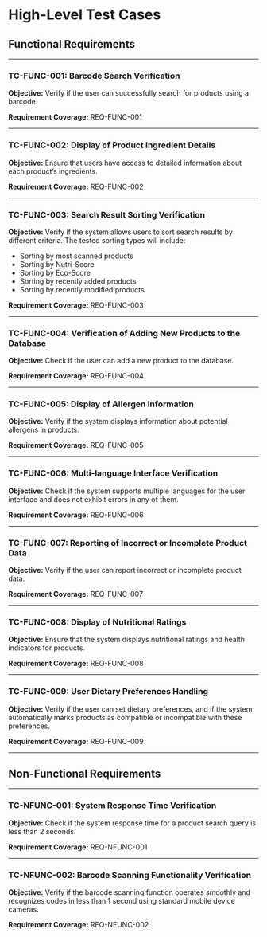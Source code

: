 # High-Level Test Cases

## Functional Requirements

---

### **TC-FUNC-001: Barcode Search Verification**
**Objective:** Verify if the user can successfully search for products using a barcode.

**Requirement Coverage:** REQ-FUNC-001

---

### **TC-FUNC-002: Display of Product Ingredient Details**
**Objective:** Ensure that users have access to detailed information about each product’s ingredients.

**Requirement Coverage:** REQ-FUNC-002

---

### **TC-FUNC-003: Search Result Sorting Verification**
**Objective:** Verify if the system allows users to sort search results by different criteria. The tested sorting types will include:
- Sorting by most scanned products
- Sorting by Nutri-Score
- Sorting by Eco-Score
- Sorting by recently added products
- Sorting by recently modified products

**Requirement Coverage:** REQ-FUNC-003

---

### **TC-FUNC-004: Verification of Adding New Products to the Database**
**Objective:** Check if the user can add a new product to the database.

**Requirement Coverage:** REQ-FUNC-004

---

### **TC-FUNC-005: Display of Allergen Information**
**Objective:** Verify if the system displays information about potential allergens in products.

**Requirement Coverage:** REQ-FUNC-005

---

### **TC-FUNC-006: Multi-language Interface Verification**
**Objective:** Check if the system supports multiple languages for the user interface and does not exhibit errors in any of them.

**Requirement Coverage:** REQ-FUNC-006

---

### **TC-FUNC-007: Reporting of Incorrect or Incomplete Product Data**
**Objective:** Verify if the user can report incorrect or incomplete product data.

**Requirement Coverage:** REQ-FUNC-007

---

### **TC-FUNC-008: Display of Nutritional Ratings**
**Objective:** Ensure that the system displays nutritional ratings and health indicators for products.

**Requirement Coverage:** REQ-FUNC-008

---

### **TC-FUNC-009: User Dietary Preferences Handling**
**Objective:** Verify if the user can set dietary preferences, and if the system automatically marks products as compatible or incompatible with these preferences.

**Requirement Coverage:** REQ-FUNC-009

---

## Non-Functional Requirements

---

### **TC-NFUNC-001: System Response Time Verification**
**Objective:** Check if the system response time for a product search query is less than 2 seconds.

**Requirement Coverage:** REQ-NFUNC-001

---

### **TC-NFUNC-002: Barcode Scanning Functionality Verification**
**Objective:** Verify if the barcode scanning function operates smoothly and recognizes codes in less than 1 second using standard mobile device cameras.

**Requirement Coverage:** REQ-NFUNC-002
